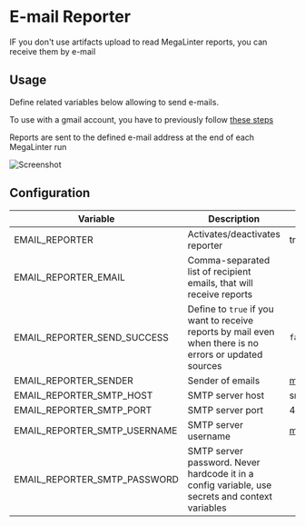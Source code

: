 # E-mail Reporter

IF you don't use artifacts upload to read MegaLinter reports, you can receive them by e-mail

## Usage

Define related variables below allowing to send e-mails.

To use with a gmail account, you have to previously follow [these steps](https://stackabuse.com/how-to-send-emails-with-gmail-using-python/#authenticating-with-gmail)

Reports are sent to the defined e-mail address at the end of each MegaLinter run

![Screenshot](../assets/images/EmailReporter_1.jpg)

## Configuration

| Variable                     | Description                                                                                             | Default value        |
|------------------------------|---------------------------------------------------------------------------------------------------------|----------------------|
| EMAIL_REPORTER               | Activates/deactivates reporter                                                                          | true                 |
| EMAIL_REPORTER_EMAIL         | Comma-separated list of recipient emails, that will receive reports                                     |                      |
| EMAIL_REPORTER_SEND_SUCCESS  | Define to `true` if you want to receive reports by mail even when there is no errors or updated sources | `false`              |
| EMAIL_REPORTER_SENDER        | Sender of emails                                                                                        | megalinter@gmail.com |
| EMAIL_REPORTER_SMTP_HOST     | SMTP server host                                                                                        | smtp.gmail.com       |
| EMAIL_REPORTER_SMTP_PORT     | SMTP server port                                                                                        | 465                  |
| EMAIL_REPORTER_SMTP_USERNAME | SMTP server username                                                                                    | megalinter@gmail.com |
| EMAIL_REPORTER_SMTP_PASSWORD | SMTP server password. Never hardcode it in a config variable, use secrets and context variables         |                      |
